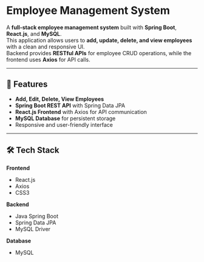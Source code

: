 # Employee Management System

A **full-stack employee management system** built with **Spring Boot**, **React.js**, and **MySQL**.  
This application allows users to **add, update, delete, and view employees** with a clean and responsive UI.  
Backend provides **RESTful APIs** for employee CRUD operations, while the frontend uses **Axios** for API calls.

---

## 🚀 Features

- **Add, Edit, Delete, View Employees**
- **Spring Boot REST API** with Spring Data JPA
- **React.js Frontend** with Axios for API communication
- **MySQL Database** for persistent storage
- Responsive and user-friendly interface

---

## 🛠️ Tech Stack

**Frontend**
- React.js  
- Axios  
- CSS3  

**Backend**
- Java Spring Boot  
- Spring Data JPA  
- MySQL Driver  

**Database**
- MySQL  
